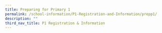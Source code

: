 ```yaml
---
title: Preparing for Primary 1
permalink: /school-information/P1-Registration-and-Information/prepp1/
description: ""
third_nav_title: P1 Registration & Information
---
```

